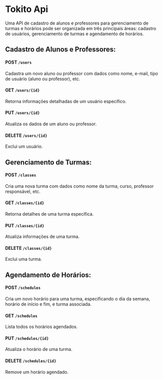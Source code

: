 
# Tokito Api

Uma API de cadastro de alunos e professores para gerenciamento de turmas e horários pode ser organizada em três principais áreas: cadastro de usuários, gerenciamento de turmas e agendamento de horários.

## Cadastro de Alunos e Professores:
 
#### POST `/users`
Cadastra um novo aluno ou professor com dados como nome, e-mail, tipo de usuário (aluno ou professor), etc.

#### GET `/users/{id}`
Retorna informações detalhadas de um usuário específico.

#### PUT `/users/{id}`
Atualiza os dados de um aluno ou professor.

#### DELETE `/users/{id}`
Exclui um usuário.

## Gerenciamento de Turmas:

#### POST `/classes` 
Cria uma nova turma com dados como nome da turma, curso, professor responsável, etc.

#### GET `/classes/{id} `
Retorna detalhes de uma turma específica.

#### PUT `/classes/{id} `
Atualiza informações de uma turma.

#### DELETE `/classes/{id} `
Exclui uma turma.

## Agendamento de Horários:

#### POST `/schedules`
Cria um novo horário para uma turma, especificando o dia da semana, horário de início e fim, e turma associada.

#### GET `/schedules `
Lista todos os horários agendados.

#### PUT `/schedules/{id}`
Atualiza o horário de uma turma.

#### DELETE `/schedules/{id}`
Remove um horário agendado.
